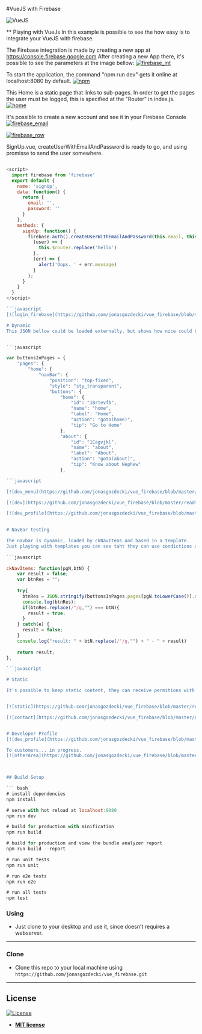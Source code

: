 #VueJS with Firebase

![VueJS](https://img.shields.io/badge/vue-2.2.4-green.svg?longCache=true&style=for-the-badge)


** Playing with VueJs
In this example is possible to see the how easy is to integrate your VueJS with firebase. 

The Firebase integration is made by creating a new app at https://console.firebase.google.com
After creating a new App there, it's possible to see the parameters at the image bellow:
[![firebase_int](https://github.com/jonasgozdecki/vue_firebase/blob/master/readme/firebase_integration.PNG)]()


To start the application, the command "npm run dev" gets it online at localhost:8080 by default.
[![npm](https://github.com/jonasgozdecki/vue_firebase/blob/master/readme/npm_run.PNG)]()


This Home is a static page that links to sub-pages. In order to get the pages the user must be logged, this is specified at the "Router" in index.js.
[![home](https://github.com/jonasgozdecki/vue_firebase/blob/master/readme/home.PNG)]()

It's possible to create a new account and see it in your Firebase Console
[![firebase_email](https://github.com/jonasgozdecki/vue_firebase/blob/master/readme/firebase_email.PNG)]()

[![firebase_row](https://github.com/jonasgozdecki/vue_firebase/blob/master/readme/firebase_row.PNG)]()

SignUp.vue, createUserWithEmailAndPassword is ready to go, and using promisse to send the user somewhere.

```javascript

<script>
  import firebase from 'firebase'
  export default {
    name: 'signUp',
    data: function() {
      return {
        email: '',
        password: ''
      }
    },
    methods: {
      signUp: function() {
        firebase.auth().createUserWithEmailAndPassword(this.email, this.password).then(
          (user) => {
            this.$router.replace('hello')
          },
          (err) => {
            alert('Oops. ' + err.message)
          }
        );
      }
    }
  }
</script>

```javascript
[![login_firebase](https://github.com/jonasgozdecki/vue_firebase/blob/master/readme/login_firebase.PNG)]()

# Dynamic
This JSON bellow could be loaded externally, but shows how nice could be build something only using JSON and pre-defined structures.


```javascript

var buttonsInPages = {
	"pages": {
		"home": {
			"navBar": {
				"position": "top-fixed",
				"style": "sty_transparent",
				"buttons": {
					"home": {
						"id": "1Brtevfb",
						"name": "home",
						"label": "Home",
						"action": "goto(home)",
						"tip": "Go to Home"
					},
					"about": {
						"id": "1Cagvjkl",
						"name": "about",
						"label": "About",
						"action": "goto(about)",
						"tip": "Know about Nephew"
					},

```javascript

[![dev_menu](https://github.com/jonasgozdecki/vue_firebase/blob/master/readme/dev_menu.PNG)]()

[![dev](https://github.com/jonasgozdecki/vue_firebase/blob/master/readme/dev.PNG)]()

[![dev_profile](https://github.com/jonasgozdecki/vue_firebase/blob/master/readme/dev_profile.PNG)]()

	
# NavBar testing

The navbar is dynamic, loaded by ckNavItems and based in a template.
Just playing with templates you can see taht they can use condictions and interpolation like Angular. 

```javascript	
				
ckNavItems: function(pgN,btN) { 
	var result = false;
	var btnRes = "";
	
	try{ 
	  btnRes = JSON.stringify(buttonsInPages.pages[pgN.toLowerCase()].navBar.buttons[btN.toLowerCase()].name);
	  console.log(btnRes);
	  if(btnRes.replace(/"/g,"") === btN){
		result = true;
	  }
	} catch(e) { 
	  result = false;
	}
	console.log("result: " + btN.replace(/"/g,"") + " - " + result)
	
	return result;
},

```javascript

# Static

It's possible to keep static content, they can receive permitions with "requiresAuth: true"


[![static](https://github.com/jonasgozdecki/vue_firebase/blob/master/readme/static.PNG)]()

[![contact](https://github.com/jonasgozdecki/vue_firebase/blob/master/readme/contact.PNG)]()


# Developer Profile
[![dev_profile](https://github.com/jonasgozdecki/vue_firebase/blob/master/readme/dev_profile.PNG)]()

To customers... in progress.
[![otherArea](https://github.com/jonasgozdecki/vue_firebase/blob/master/readme/otherArea.PNG)]()

			

## Build Setup

``` bash
# install dependencies
npm install

# serve with hot reload at localhost:8080
npm run dev

# build for production with minification
npm run build

# build for production and view the bundle analyzer report
npm run build --report

# run unit tests
npm run unit

# run e2e tests
npm run e2e

# run all tests
npm test
```



### Using

- Just clone to your desktop and use it, since doesn't requires a webserver.

---

### Clone

- Clone this repo to your local machine using `https://github.com/jonasgozdecki/vue_firebase.git`

---

## License

[![License](http://img.shields.io/:license-mit-blue.svg?style=flat-square)](http://badges.mit-license.org)

- **[MIT license](http://opensource.org/licenses/mit-license.php)**
